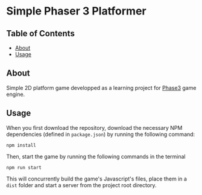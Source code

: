 # Simple Phaser 3 Platformer

## Table of Contents

-   [About](#about)
-   [Usage](#usage)

## About <a name = "about"></a>

Simple 2D platform game developped as a learning project for [Phase3](https://phaser.io/phaser3) game engine.

## Usage <a name = "usage"></a>

When you first download the repository, download the necessary NPM dependencies (defined in `package.json`) by running the following command:

```
npm install
```

Then, start the game by running the following commands in the terminal

```
npm run start
```

This will concurrently build the game's Javascript's files, place them in a `dist` folder and start a server from the project root directory.
